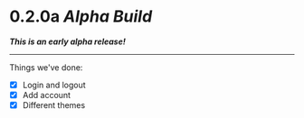 # 0.2.0a *Alpha Build*
***This is an early alpha release!***
***
Things we've done:

- [x] Login and logout
- [x] Add account
- [x] Different themes
